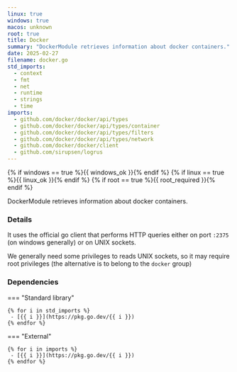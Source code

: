 ```yaml
---
linux: true
windows: true
macos: unknown
root: true
title: Docker
summary: "DockerModule retrieves information about docker containers."
date: 2025-02-27
filename: docker.go
std_imports:
  - context
  - fmt
  - net
  - runtime
  - strings
  - time
imports:
  - github.com/docker/docker/api/types
  - github.com/docker/docker/api/types/container
  - github.com/docker/docker/api/types/filters
  - github.com/docker/docker/api/types/network
  - github.com/docker/docker/client
  - github.com/sirupsen/logrus
---
```


{% if windows == true %}{{ windows_ok }}{% endif %}
{% if linux == true %}{{ linux_ok }}{% endif %}
{% if root == true %}{{ root_required }}{% endif %}

DockerModule retrieves information about docker containers.

### Details


It uses the official go client that performs HTTP queries either on port `:2375` (on windows generally) or on UNIX sockets.

We generally need some privileges to reads UNIX sockets, so it may require root privileges (the alternative is to belong to the `docker` group)

### Dependencies

=== "Standard library"

	{% for i in std_imports %}
	 - [{{ i }}](https://pkg.go.dev/{{ i }})
	{% endfor %}

=== "External"

	{% for i in imports %}
	 - [{{ i }}](https://pkg.go.dev/{{ i }})
	{% endfor %}
